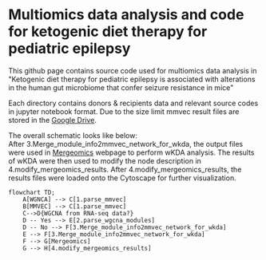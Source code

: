 # Multiomics data analysis and code for ketogenic diet therapy for pediatric epilepsy 


This github page contains source code used for multiomics data analysis in <br>
"Ketogenic diet therapy for pediatric epilepsy 
is associated with alterations in the human gut microbiome 
that confer seizure resistance in mice"

Each directory contains donors & recipients data and relevant source codes in jupyter notebook format. Due to the size limit mmvec result files are stored in the [Google Drive](https://drive.google.com/drive/folders/1Z8sWRNHAHaUCh3hYm9MvkVGY32F4IZ1w?usp=sharing).

The overall schematic looks like below:<br>
After 3.Merge_module_info2mmvec_network_for_wkda, the output files were used in [Mergeomics](http://mergeomics.research.idre.ucla.edu/) webpage to perform wKDA analysis.
The results of wKDA were then used to modify the node description in 4.modify_mergeomics_results. 
After 4.modify_mergeomics_results, the results files were loaded onto the Cytoscape for further visualization.



```mermaid
flowchart TD;
	A[WGNCA] --> C[1.parse_mmvec]
	B[MMVEC] --> C[1.parse_mmvec]
	C-->D{WGCNA from RNA-seq data?}
	D -- Yes --> E[2.parse_wgcna_modules]
	D -- No --> F[3.Merge_module_info2mmvec_network_for_wkda]
	E --> F[3.Merge_module_info2mmvec_network_for_wkda]
	F --> G[Mergeomics]
	G --> H[4.modify_mergeomics_results]
```



